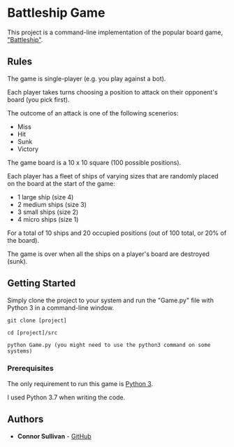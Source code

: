 
# Battleship Game

This project is a command-line implementation of the popular board game, ["Battleship"](https://en.wikipedia.org/wiki/Battleship_(game)).

## Rules

The game is single-player (e.g. you play against a bot).

Each player takes turns choosing a position to attack on their opponent's board (you pick first).

The outcome of an attack is one of the following scenerios:

* Miss
* Hit
* Sunk
* Victory

The game board is a 10 x 10 square (100 possible positions).

Each player has a fleet of ships of varying sizes that are randomly placed on the board at the start of the game:

* 1 large ship      (size 4)
* 2 medium ships    (size 3)
* 3 small ships     (size 2)
* 4 micro ships     (size 1)

For a total of 10 ships and 20 occupied positions (out of 100 total, or 20% of the board).

The game is over when all the ships on a player's board are destroyed (sunk).

## Getting Started

Simply clone the project to your system and run the "Game.py" file with Python 3 in a command-line window.

```
git clone [project]

cd [project]/src

python Game.py (you might need to use the python3 command on some systems)
```

### Prerequisites

The only requirement to run this game is [Python 3](https://www.python.org/).

I used Python 3.7 when writing the code.

## Authors

* **Connor Sullivan** - [GitHub](https://github.com/connorsullivan)

